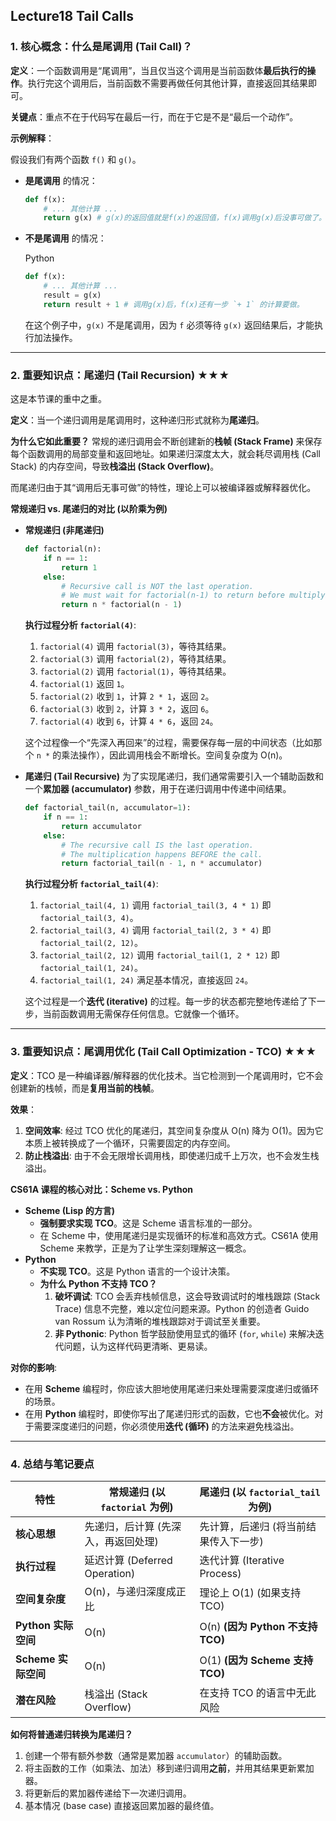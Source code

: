 ## Lecture18 Tail Calls



### 1. 核心概念：什么是尾调用 (Tail Call)？

**定义**：一个函数调用是“尾调用”，当且仅当这个调用是当前函数体**最后执行的操作**。执行完这个调用后，当前函数不需要再做任何其他计算，直接返回其结果即可。

**关键点**：重点不在于代码写在最后一行，而在于它是不是“最后一个动作”。

**示例解释**：

假设我们有两个函数 `f()` 和 `g()`。

- **是尾调用** 的情况：

  ```python
  def f(x):
      # ... 其他计算 ...
      return g(x) # g(x)的返回值就是f(x)的返回值，f(x)调用g(x)后没事可做了。
  ```

- **不是尾调用** 的情况：

  Python

  ```python
  def f(x):
      # ... 其他计算 ...
      result = g(x)
      return result + 1 # 调用g(x)后，f(x)还有一步 `+ 1` 的计算要做。
  ```

  在这个例子中，`g(x)` 不是尾调用，因为 `f` 必须等待 `g(x)` 返回结果后，才能执行加法操作。

------



### 2. 重要知识点：尾递归 (Tail Recursion) ★★★

这是本节课的重中之重。

**定义**：当一个递归调用是尾调用时，这种递归形式就称为**尾递归**。

**为什么它如此重要？** 常规的递归调用会不断创建新的**栈帧 (Stack Frame)** 来保存每个函数调用的局部变量和返回地址。如果递归深度太大，就会耗尽调用栈 (Call Stack) 的内存空间，导致**栈溢出 (Stack Overflow)**。

而尾递归由于其“调用后无事可做”的特性，理论上可以被编译器或解释器优化。

**常规递归 vs. 尾递归的对比 (以阶乘为例)**

- **常规递归 (非尾递归)**

  ```python
  def factorial(n):
      if n == 1:
          return 1
      else:
          # Recursive call is NOT the last operation.
          # We must wait for factorial(n-1) to return before multiplying by n.
          return n * factorial(n - 1)
  ```

  **执行过程分析 `factorial(4)`**:

  1. `factorial(4)` 调用 `factorial(3)`，等待其结果。
  2. `factorial(3)` 调用 `factorial(2)`，等待其结果。
  3. `factorial(2)` 调用 `factorial(1)`，等待其结果。
  4. `factorial(1)` 返回 `1`。
  5. `factorial(2)` 收到 `1`，计算 `2 * 1`，返回 `2`。
  6. `factorial(3)` 收到 `2`，计算 `3 * 2`，返回 `6`。
  7. `factorial(4)` 收到 `6`，计算 `4 * 6`，返回 `24`。

  这个过程像一个“先深入再回来”的过程，需要保存每一层的中间状态（比如那个 `n *` 的乘法操作），因此调用栈会不断增长。空间复杂度为 O(n)。

- **尾递归 (Tail Recursive)** 为了实现尾递归，我们通常需要引入一个辅助函数和一个**累加器 (accumulator)** 参数，用于在递归调用中传递中间结果。

  ```python
  def factorial_tail(n, accumulator=1):
      if n == 1:
          return accumulator
      else:
          # The recursive call IS the last operation.
          # The multiplication happens BEFORE the call.
          return factorial_tail(n - 1, n * accumulator)
  ```

  **执行过程分析 `factorial_tail(4)`**:

  1. `factorial_tail(4, 1)` 调用 `factorial_tail(3, 4 * 1)` 即 `factorial_tail(3, 4)`。
  2. `factorial_tail(3, 4)` 调用 `factorial_tail(2, 3 * 4)` 即 `factorial_tail(2, 12)`。
  3. `factorial_tail(2, 12)` 调用 `factorial_tail(1, 2 * 12)` 即 `factorial_tail(1, 24)`。
  4. `factorial_tail(1, 24)` 满足基本情况，直接返回 `24`。

  这个过程是一个**迭代 (iterative)** 的过程。每一步的状态都完整地传递给了下一步，当前函数调用无需保存任何信息。它就像一个循环。

------



### 3. 重要知识点：尾调用优化 (Tail Call Optimization - TCO) ★★★

**定义**：TCO 是一种编译器/解释器的优化技术。当它检测到一个尾调用时，它不会创建新的栈帧，而是**复用当前的栈帧**。

**效果**：

1. **空间效率**: 经过 TCO 优化的尾递归，其空间复杂度从 O(n) 降为 O(1)。因为它本质上被转换成了一个循环，只需要固定的内存空间。
2. **防止栈溢出**: 由于不会无限增长调用栈，即使递归成千上万次，也不会发生栈溢出。

**CS61A 课程的核心对比：Scheme vs. Python**

- **Scheme (Lisp 的方言)**
  - **强制要求实现 TCO**。这是 Scheme 语言标准的一部分。
  - 在 Scheme 中，使用尾递归是实现循环的标准和高效方式。CS61A 使用 Scheme 来教学，正是为了让学生深刻理解这一概念。
- **Python**
  - **不实现 TCO**。这是 Python 语言的一个设计决策。
  - **为什么 Python 不支持 TCO？**
    1. **破坏调试**: TCO 会丢弃栈帧信息，这会导致调试时的堆栈跟踪 (Stack Trace) 信息不完整，难以定位问题来源。Python 的创造者 Guido van Rossum 认为清晰的堆栈跟踪对于调试至关重要。
    2. **非 Pythonic**: Python 哲学鼓励使用显式的循环 (`for`, `while`) 来解决迭代问题，认为这样代码更清晰、更易读。

**对你的影响**:

- 在用 **Scheme** 编程时，你应该大胆地使用尾递归来处理需要深度递归或循环的场景。
- 在用 **Python** 编程时，即使你写出了尾递归形式的函数，它也**不会**被优化。对于需要深度递归的问题，你必须使用**迭代 (循环)** 的方法来避免栈溢出。

------



### 4. 总结与笔记要点

| 特性                | 常规递归 (以 `factorial` 为例)      | 尾递归 (以 `factorial_tail` 为例)     |
| ------------------- | ----------------------------------- | ------------------------------------- |
| **核心思想**        | 先递归，后计算 (先深入，再返回处理) | 先计算，后递归 (将当前结果传入下一步) |
| **执行过程**        | 延迟计算 (Deferred Operation)       | 迭代计算 (Iterative Process)          |
| **空间复杂度**      | O(n)，与递归深度成正比              | 理论上 O(1) (如果支持 TCO)            |
| **Python 实际空间** | O(n)                                | O(n) **(因为 Python 不支持 TCO)**     |
| **Scheme 实际空间** | O(n)                                | O(1) **(因为 Scheme 支持 TCO)**       |
| **潜在风险**        | 栈溢出 (Stack Overflow)             | 在支持 TCO 的语言中无此风险           |



**如何将普通递归转换为尾递归？**

1. 创建一个带有额外参数（通常是累加器 `accumulator`）的辅助函数。
2. 将主函数的工作（如乘法、加法）移到递归调用**之前**，并用其结果更新累加器。
3. 将更新后的累加器传递给下一次递归调用。
4. 基本情况 (base case) 直接返回累加器的最终值。